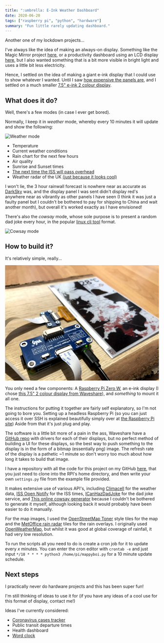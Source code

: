```yaml
---
title: ":umbrella: E-Ink Weather Dashboard"
date: 2020-06-20
tags: ["raspberry pi", "python", "hardware"]
summary: "Fun little rarely updating dashboard."
---
```


Another one of my lockdown projects...

I've always like the idea of making an always-on display.
Something like the Magic Mirror project [here](https://magicmirror.builders/), or a productivity dashboard using an LCD display [here](https://www.jlwinkler.com/2017-05-25/raspberry-pi-productivity-dashboard/), but I also wanted something that is a bit more visible in bright light and uses a little bit less electricity.

Hence, I settled on the idea of making a giant e-ink display that I could use to show whatever I wanted.
Until I saw [how expensive the panels are](https://amzn.to/3iHGepG), and I settled on a much smaller [7.5" e-ink 2 colour display](https://amzn.to/2E5lol0).

## What does it do?

Well, there's a few modes (in case I ever get bored).

Normally, I keep it in *weather* mode, whereby every 10 minutes it will update and show the following:

![Weather mode](./display_weather.jpg)

- Temperature
- Current weather conditions
- Rain chart for the next few hours
- Air quality
- Sunrise and Sunset times
- [The next time the ISS will pass overhead](http://www.isstracker.com/)
- Weather radar of the UK [(just because it looks cool)](https://www.metoffice.gov.uk/public/weather/observation/rainfall-radar#?map=Rainfall&zoom=5)

I won't lie, the 3 hour rainwall forecast is nowhere near as accurate as [DarkSky](https://darksky.net/) was, and the display panel I was sent didn't display red's anywhere near as vibrantly as other panels I have seen (I think it was just a faulty panel but I couldn't be bothered to pay for shipping to China and wait another month), but overall it's worked exactly as I have envisioned!

There's also the *cowsay* mode, whose sole purpose is to present a random dad joke every hour, in the popular [linux cli tool](https://en.wikipedia.org/wiki/Cowsay) format.

![Cowsay mode](./display_cowsay.jpg)

## How to build it?

It's relatively simple, really...

![The hardware](./display_pi.jpg)

You only need a few components: A [Raspberry Pi Zero W](https://amzn.to/2DWrynQ), an e-ink display (I chose [this 7.5" 2 colour display from Waveshare](https://amzn.to/2E5lol0)), and *something* to mount it all one.

The instructions for putting it together are fairly self explanatory, so I'm not going to bore you.
Setting up a headless Raspberry Pi (so you can just access it over SSH is explained beautifully simply over at [the Raspberry Pi site](https://www.raspberrypi.org/documentation/configuration/wireless/headless.md))
Aside from that it's just plug and play.

The software is a little bit more of a pain in the ass, Waveshare have a [GitHub repo](https://github.com/waveshare/e-Paper) with drivers for each of their displays, but no perfect method of building a UI for these displays, so the best way to push something to the display is in the form of a bitmap (essentially png) image.
The refresh rate of the display is a pathetic ~1 minute so don't worry too much about how long it takes to build that image.

I have a repository with all the code for this project on my GitHub [here](https://github.com/jamesjarvis/eink-dashboard), that you just need to clone into the RPI's home directory, and then write your own `settings.py` file from the example file provided.

It makes extensive use of various API's, including [Climacell](https://www.climacell.co/weather-api/) for the weather data, [ISS Open Notify](http://api.open-notify.org/iss-pass.json) for the ISS times, [ICanHazDadJoke](https://icanhazdadjoke.com/) for the dad joke service, and [This online cowsay generator](https://helloacm.com/api/cowsay/) because I couldn't be bothered to generate it myself, although looking back it would probably have been easier to do it manually.

For the map images, I used the [OpenStreetMap Toner](https://github.com/openmaptiles/maptiler-toner-gl-style) style tiles for the map and the [MetOffice rain radar](https://www.metoffice.gov.uk/public/weather/observation/rainfall-radar#?map=Rainfall&zoom=5) tiles for the rain overlays.
I originally used [OpenWeatherMap](https://openweathermap.org/weathermap), but whilst it was good at global coverage of rainfall, it had very low resolution.

To run the scripts all you need to do is create a cron job for it to update every *x* minutes.
You can enter the cron editor with `crontab -e` and just input `*/10 * * * * python3 /home/pi/mappyboi.py` for a 10 minute update schedule.

## Next steps

I practically never do hardware projects and this has been super fun!

I'm still thinking of ideas to use it for (if you have any ideas of a cool use for this format of display, contact me!)

Ideas I've currently considered:

- [Coronavirus cases tracker](./predictions)
- Public transit departure times
- Health dashboard
- [Word clock](http://www.dougswordclocks.com/)
